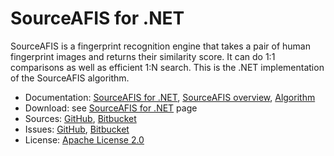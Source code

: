 # SourceAFIS for .NET #

SourceAFIS is a fingerprint recognition engine that takes a pair of human fingerprint images and returns their similarity score.
It can do 1:1 comparisons as well as efficient 1:N search. This is the .NET implementation of the SourceAFIS algorithm.

* Documentation: [SourceAFIS for .NET](https://sourceafis.machinezoo.com/net), [SourceAFIS overview](https://sourceafis.machinezoo.com/), [Algorithm](https://sourceafis.machinezoo.com/algorithm)
* Download: see [SourceAFIS for .NET](https://sourceafis.machinezoo.com/net) page
* Sources: [GitHub](https://github.com/robertvazan/sourceafis-net), [Bitbucket](https://bitbucket.org/robertvazan/sourceafis-net)
* Issues: [GitHub](https://github.com/robertvazan/sourceafis-net/issues), [Bitbucket](https://bitbucket.org/robertvazan/sourceafis-net/issues)
* License: [Apache License 2.0](LICENSE)

